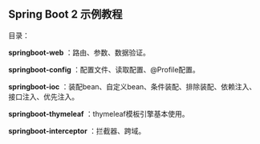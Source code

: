 ## Spring Boot 2 示例教程

目录：

**springboot-web** ：路由、参数、数据验证。

**springboot-config** ：配置文件、读取配置、@Profile配置。

**springboot-ioc** ：装配bean、自定义bean、条件装配、排除装配、依赖注入、接口注入、优先注入。

**springboot-thymeleaf** ：thymeleaf模板引擎基本使用。

**springboot-interceptor** ：拦截器、跨域。

 
